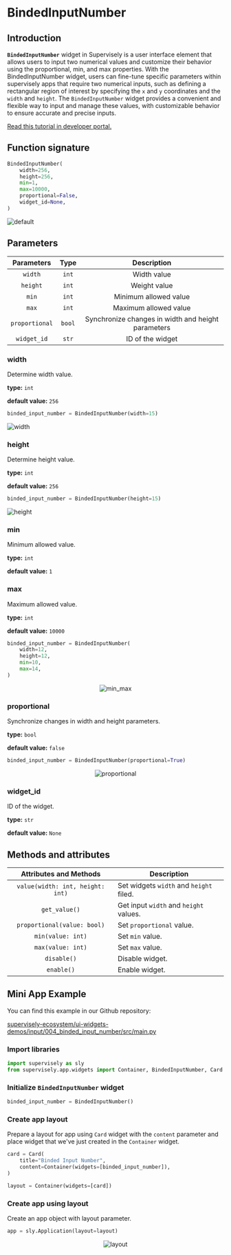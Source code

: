 # BindedInputNumber

## Introduction

**`BindedInputNumber`** widget in Supervisely is a user interface element that allows users to input two numerical values and customize their behavior using the proportional, min, and max properties. With the BindedInputNumber widget, users can fine-tune specific parameters within supervisely apps that require two numerical inputs, such as defining a rectangular region of interest by specifying the `x` and `y` coordinates and the `width` and `height`. The `BindedInputNumber` widget provides a convenient and flexible way to input and manage these values, with customizable behavior to ensure accurate and precise inputs.

[Read this tutorial in developer portal.](https://developer.supervise.ly/app-development/widgets/input/bindedinputnumber)

## Function signature

```python
BindedInputNumber(
    width=256,
    height=256,
    min=1,
    max=10000,
    proportional=False,
    widget_id=None,
)
```

![default](https://user-images.githubusercontent.com/120389559/219939414-e601fd63-3cdb-420e-99c4-706b48710a41.png)

## Parameters

|   Parameters   |  Type  |                    Description                     |
| :------------: | :----: | :------------------------------------------------: |
|    `width`     | `int`  |                    Width value                     |
|    `height`    | `int`  |                    Weight value                    |
|     `min`      | `int`  |               Minimum allowed value                |
|     `max`      | `int`  |               Maximum allowed value                |
| `proportional` | `bool` | Synchronize changes in width and height parameters |
|  `widget_id`   | `str`  |                  ID of the widget                  |

### width

Determine width value.

**type:** `int`

**default value:** `256`

```python
binded_input_number = BindedInputNumber(width=15)
```

![width](https://user-images.githubusercontent.com/120389559/219939697-abd65ad3-b85d-410f-8424-15fd2e34bff8.png)

### height

Determine height value.

**type:** `int`

**default value:** `256`

```python
binded_input_number = BindedInputNumber(height=15)
```

![height](https://user-images.githubusercontent.com/120389559/219939756-0791330e-e047-49be-abba-a54957ebe322.png)

### min

Minimum allowed value.

**type:** `int`

**default value:** `1`

### max

Maximum allowed value.

**type:** `int`

**default value:** `10000`

```python
binded_input_number = BindedInputNumber(
    width=12,
    height=12,
    min=10,
    max=14,
)
```

<p align="center">
  <img src="https://user-images.githubusercontent.com/120389559/221354865-018d95d0-c540-462c-888f-b9b1fc71a389.gif" alt="min_max" />
</p>

### proportional

Synchronize changes in width and height parameters.

**type:** `bool`

**default value:** `false`

```python
binded_input_number = BindedInputNumber(proportional=True)
```

<p align="center">
  <img src="https://user-images.githubusercontent.com/120389559/221354956-e537a019-80ec-4964-b4b3-fbbf5052747b.gif" alt="proportional" />
</p>

### widget_id

ID of the widget.

**type:** `str`

**default value:** `None`

## Methods and attributes

|      Attributes and Methods      | Description                             |
| :------------------------------: | --------------------------------------- |
| `value(width: int, height: int)` | Set widgets `width` and `height` filed. |
|          `get_value()`           | Get input `width` and `height` values.  |
|   `proportional(value: bool)`    | Set `proportional` value.               |
|        `min(value: int)`         | Set `min` value.                        |
|        `max(value: int)`         | Set `max` value.                        |
|           `disable()`            | Disable widget.                         |
|            `enable()`            | Enable widget.                          |

## Mini App Example

You can find this example in our Github repository:

[supervisely-ecosystem/ui-widgets-demos/input/004_binded_input_number/src/main.py](https://github.com/supervisely-ecosystem/ui-widgets-demos/blob/master/input/004_binded_input_number/src/main.py)

### Import libraries

```python
import supervisely as sly
from supervisely.app.widgets import Container, BindedInputNumber, Card
```

### Initialize `BindedInputNumber` widget

```python
binded_input_number = BindedInputNumber()
```

### Create app layout

Prepare a layout for app using `Card` widget with the `content` parameter and place widget that we've just created in the `Container` widget.

```python
card = Card(
    title="Binded Input Number",
    content=Container(widgets=[binded_input_number]),
)

layout = Container(widgets=[card])
```

### Create app using layout

Create an app object with layout parameter.

```python
app = sly.Application(layout=layout)
```

<p align="center">
  <img src="https://user-images.githubusercontent.com/120389559/219942364-cb93b2fb-ca7b-40e7-8d8f-591525092bf1.gif" alt="layout" />
</p>
